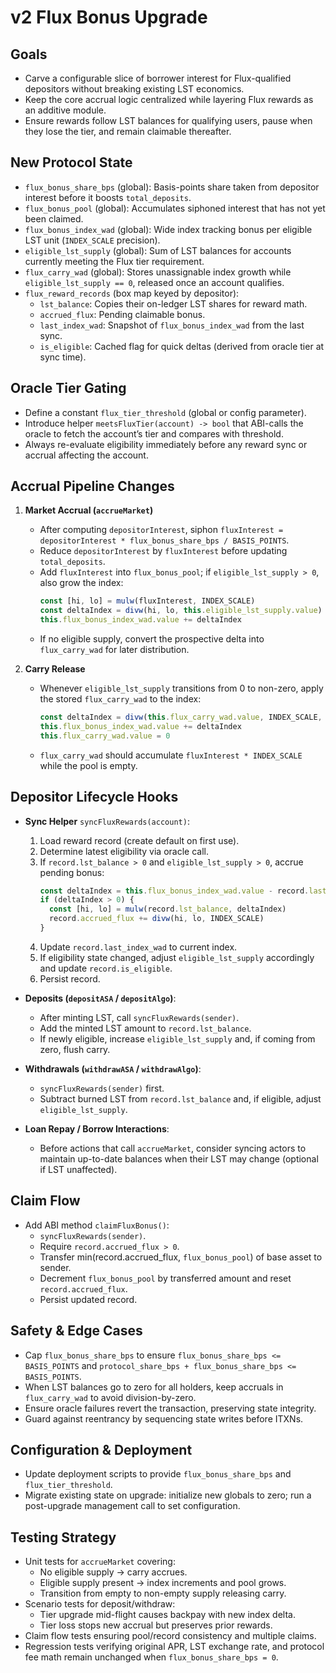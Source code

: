 # v2 Flux Bonus Upgrade

## Goals
- Carve a configurable slice of borrower interest for Flux-qualified depositors without breaking existing LST economics.
- Keep the core accrual logic centralized while layering Flux rewards as an additive module.
- Ensure rewards follow LST balances for qualifying users, pause when they lose the tier, and remain claimable thereafter.

## New Protocol State
- `flux_bonus_share_bps` (global): Basis-points share taken from depositor interest before it boosts `total_deposits`.
- `flux_bonus_pool` (global): Accumulates siphoned interest that has not yet been claimed.
- `flux_bonus_index_wad` (global): Wide index tracking bonus per eligible LST unit (`INDEX_SCALE` precision).
- `eligible_lst_supply` (global): Sum of LST balances for accounts currently meeting the Flux tier requirement.
- `flux_carry_wad` (global): Stores unassignable index growth while `eligible_lst_supply == 0`, released once an account qualifies.
- `flux_reward_records` (box map keyed by depositor):
  - `lst_balance`: Copies their on-ledger LST shares for reward math.
  - `accrued_flux`: Pending claimable bonus.
  - `last_index_wad`: Snapshot of `flux_bonus_index_wad` from the last sync.
  - `is_eligible`: Cached flag for quick deltas (derived from oracle tier at sync time).

## Oracle Tier Gating
- Define a constant `flux_tier_threshold` (global or config parameter).
- Introduce helper `meetsFluxTier(account) -> bool` that ABI-calls the oracle to fetch the account’s tier and compares with threshold.
- Always re-evaluate eligibility immediately before any reward sync or accrual affecting the account.

## Accrual Pipeline Changes
1. **Market Accrual (`accrueMarket`)**
   - After computing `depositorInterest`, siphon `fluxInterest = depositorInterest * flux_bonus_share_bps / BASIS_POINTS`.
   - Reduce `depositorInterest` by `fluxInterest` before updating `total_deposits`.
   - Add `fluxInterest` into `flux_bonus_pool`; if `eligible_lst_supply > 0`, also grow the index:
     ```ts
     const [hi, lo] = mulw(fluxInterest, INDEX_SCALE)
     const deltaIndex = divw(hi, lo, this.eligible_lst_supply.value)
     this.flux_bonus_index_wad.value += deltaIndex
     ```
   - If no eligible supply, convert the prospective delta into `flux_carry_wad` for later distribution.

2. **Carry Release**
   - Whenever `eligible_lst_supply` transitions from 0 to non-zero, apply the stored `flux_carry_wad` to the index:
     ```ts
     const deltaIndex = divw(this.flux_carry_wad.value, INDEX_SCALE, this.eligible_lst_supply.value)
     this.flux_bonus_index_wad.value += deltaIndex
     this.flux_carry_wad.value = 0
     ```
   - `flux_carry_wad` should accumulate `fluxInterest * INDEX_SCALE` while the pool is empty.

## Depositor Lifecycle Hooks
- **Sync Helper** `syncFluxRewards(account)`:
  1. Load reward record (create default on first use).
  2. Determine latest eligibility via oracle call.
  3. If `record.lst_balance > 0` and `eligible_lst_supply > 0`, accrue pending bonus:
     ```ts
     const deltaIndex = this.flux_bonus_index_wad.value - record.last_index_wad
     if (deltaIndex > 0) {
       const [hi, lo] = mulw(record.lst_balance, deltaIndex)
       record.accrued_flux += divw(hi, lo, INDEX_SCALE)
     }
     ```
  4. Update `record.last_index_wad` to current index.
  5. If eligibility state changed, adjust `eligible_lst_supply` accordingly and update `record.is_eligible`.
  6. Persist record.

- **Deposits (`depositASA` / `depositAlgo`)**:
  - After minting LST, call `syncFluxRewards(sender)`.
  - Add the minted LST amount to `record.lst_balance`.
  - If newly eligible, increase `eligible_lst_supply` and, if coming from zero, flush carry.

- **Withdrawals (`withdrawASA` / `withdrawAlgo`)**:
  - `syncFluxRewards(sender)` first.
  - Subtract burned LST from `record.lst_balance` and, if eligible, adjust `eligible_lst_supply`.

- **Loan Repay / Borrow Interactions**:
  - Before actions that call `accrueMarket`, consider syncing actors to maintain up-to-date balances when their LST may change (optional if LST unaffected).

## Claim Flow
- Add ABI method `claimFluxBonus()`:
  - `syncFluxRewards(sender)`.
  - Require `record.accrued_flux > 0`.
  - Transfer min(record.accrued_flux, `flux_bonus_pool`) of base asset to sender.
  - Decrement `flux_bonus_pool` by transferred amount and reset `record.accrued_flux`.
  - Persist updated record.

## Safety & Edge Cases
- Cap `flux_bonus_share_bps` to ensure `flux_bonus_share_bps <= BASIS_POINTS` and `protocol_share_bps + flux_bonus_share_bps <= BASIS_POINTS`.
- When LST balances go to zero for all holders, keep accruals in `flux_carry_wad` to avoid division-by-zero.
- Ensure oracle failures revert the transaction, preserving state integrity.
- Guard against reentrancy by sequencing state writes before ITXNs.

## Configuration & Deployment
- Update deployment scripts to provide `flux_bonus_share_bps` and `flux_tier_threshold`.
- Migrate existing state on upgrade: initialize new globals to zero; run a post-upgrade management call to set configuration.

## Testing Strategy
- Unit tests for `accrueMarket` covering:
  - No eligible supply → carry accrues.
  - Eligible supply present → index increments and pool grows.
  - Transition from empty to non-empty supply releasing carry.
- Scenario tests for deposit/withdraw:
  - Tier upgrade mid-flight causes backpay with new index delta.
  - Tier loss stops new accrual but preserves prior rewards.
- Claim flow tests ensuring pool/record consistency and multiple claims.
- Regression tests verifying original APR, LST exchange rate, and protocol fee math remain unchanged when `flux_bonus_share_bps = 0`.
